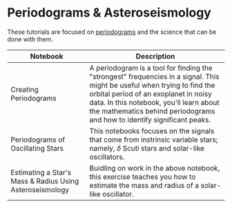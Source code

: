 # Periodograms & Asteroseismology

These tutorials are focused on [periodograms](https://en.wikipedia.org/wiki/Periodogram) and the science that can be done with them.

| Notebook                                                 | Description                                                                                                                                                                                                                                                                             |
|----------------------------------------------------------|-----------------------------------------------------------------------------------------------------------------------------------------------------------------------------------------------------------------------------------------------------------------------------------------|
| Creating Periodograms                                    | A periodogram is a tool for finding the "strongest" frequencies in a signal. This might be useful when trying to find the orbital period of an exoplanet in noisy data. In this notebook, you'll learn about the mathematics behind periodograms and how to identify significant peaks. |
| Periodograms of Oscillating Stars                        | This notebooks focuses on the signals that come from instrinsic variable stars; namely, $\delta$ Scuti stars and solar-like oscillators.                                                                                                                                                |
| Estimating a Star's Mass & Radius Using Asteroseismology | Buidling on work in the above notebook, this exercise teaches you how to estimate the mass and radius of a solar-like oscillator.                                                                                                                                                       |